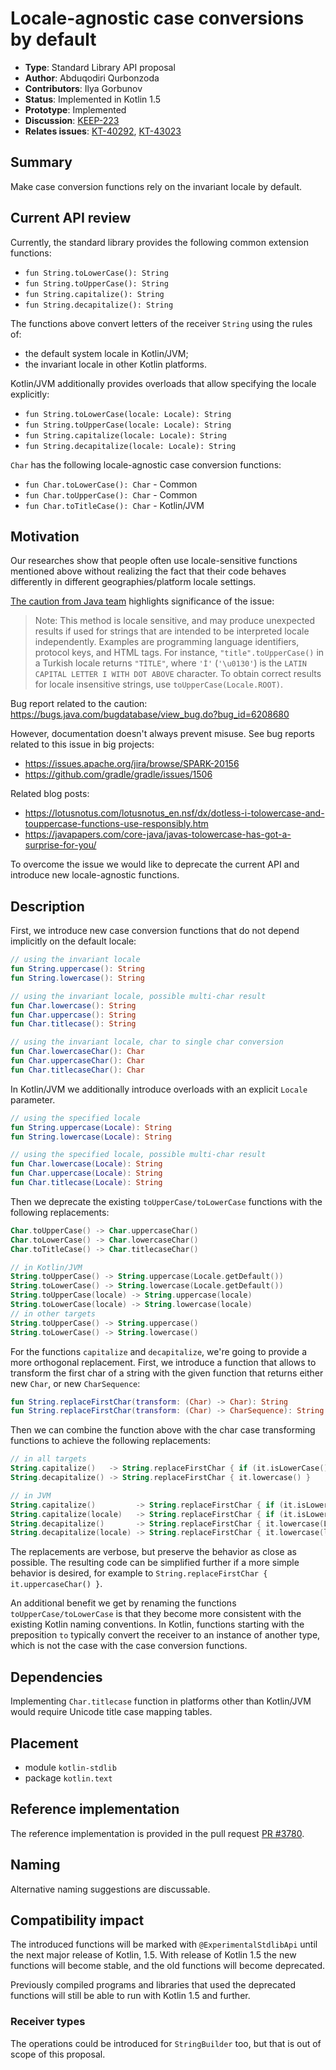 # Locale-agnostic case conversions by default

* **Type**: Standard Library API proposal
* **Author**: Abduqodiri Qurbonzoda
* **Contributors**: Ilya Gorbunov
* **Status**: Implemented in Kotlin 1.5
* **Prototype**: Implemented
* **Discussion**: [KEEP-223](https://github.com/Kotlin/KEEP/issues/223)
* **Relates issues**: [KT-40292](https://youtrack.jetbrains.com/issue/KT-40292), [KT-43023](https://youtrack.jetbrains.com/issue/KT-43023)

## Summary

Make case conversion functions rely on the invariant locale by default.

## Current API review

Currently, the standard library provides the following common extension functions:

* `fun String.toLowerCase(): String`
* `fun String.toUpperCase(): String`
* `fun String.capitalize(): String`
* `fun String.decapitalize(): String`

The functions above convert letters of the receiver `String` using the rules of:

- the default system locale in Kotlin/JVM;
- the invariant locale in other Kotlin platforms.

Kotlin/JVM additionally provides overloads that allow specifying the locale explicitly:

* `fun String.toLowerCase(locale: Locale): String`
* `fun String.toUpperCase(locale: Locale): String`
* `fun String.capitalize(locale: Locale): String`
* `fun String.decapitalize(locale: Locale): String`

`Char` has the following locale-agnostic case conversion functions:

* `fun Char.toLowerCase(): Char` - Common
* `fun Char.toUpperCase(): Char` - Common
* `fun Char.toTitleCase(): Char` - Kotlin/JVM

## Motivation

Our researches show that people often use locale-sensitive functions mentioned above without realizing the fact that their code behaves differently
in different geographies/platform locale settings.

[The caution from Java team](https://docs.oracle.com/en/java/javase/11/docs/api/java.base/java/lang/String.html#toUpperCase()) highlights significance of the issue:
>Note: This method is locale sensitive, and may produce unexpected results if used for strings that are intended to be interpreted locale independently.
>Examples are programming language identifiers, protocol keys, and HTML tags. For instance, `"title".toUpperCase()` in a Turkish locale returns `"TİTLE"`,
>where `'İ'` (`'\u0130'`) is the `LATIN CAPITAL LETTER I WITH DOT ABOVE` character. To obtain correct results for locale insensitive strings, use `toUpperCase(Locale.ROOT)`.

Bug report related to the caution: https://bugs.java.com/bugdatabase/view_bug.do?bug_id=6208680

However, documentation doesn't always prevent misuse. See bug reports related to this issue in big projects:
* https://issues.apache.org/jira/browse/SPARK-20156
* https://github.com/gradle/gradle/issues/1506

Related blog posts:
* https://lotusnotus.com/lotusnotus_en.nsf/dx/dotless-i-tolowercase-and-touppercase-functions-use-responsibly.htm
* https://javapapers.com/core-java/javas-tolowercase-has-got-a-surprise-for-you/

To overcome the issue we would like to deprecate the current API and introduce new locale-agnostic functions.

## Description

First, we introduce new case conversion functions that do not depend implicitly on the default locale:

```kotlin
// using the invariant locale
fun String.uppercase(): String
fun String.lowercase(): String

// using the invariant locale, possible multi-char result
fun Char.lowercase(): String
fun Char.uppercase(): String
fun Char.titlecase(): String

// using the invariant locale, char to single char conversion
fun Char.lowercaseChar(): Char
fun Char.uppercaseChar(): Char
fun Char.titlecaseChar(): Char
```

In Kotlin/JVM we additionally introduce overloads with an explicit `Locale` parameter.

```kotlin
// using the specified locale
fun String.uppercase(Locale): String
fun String.lowercase(Locale): String

// using the specified locale, possible multi-char result
fun Char.lowercase(Locale): String
fun Char.uppercase(Locale): String
fun Char.titlecase(Locale): String
```

Then we deprecate the existing `toUpperCase/toLowerCase` functions with the following replacements:
```kotlin
Char.toUpperCase() -> Char.uppercaseChar()
Char.toLowerCase() -> Char.lowercaseChar()
Char.toTitleCase() -> Char.titlecaseChar()

// in Kotlin/JVM
String.toUpperCase() -> String.uppercase(Locale.getDefault())
String.toLowerCase() -> String.lowercase(Locale.getDefault())
String.toUpperCase(locale) -> String.uppercase(locale)
String.toLowerCase(locale) -> String.lowercase(locale)
// in other targets
String.toUpperCase() -> String.uppercase()
String.toLowerCase() -> String.lowercase()
```

For the functions `capitalize` and `decapitalize`, we're going to provide a more orthogonal replacement.
First, we introduce a function that allows to transform the first char of a string with the given function
that returns either new `Char`, or new `CharSequence`:
```kotlin
fun String.replaceFirstChar(transform: (Char) -> Char): String
fun String.replaceFirstChar(transform: (Char) -> CharSequence): String
```

Then we can combine the function above with the char case transforming functions to achieve the following replacements:
```kotlin
// in all targets
String.capitalize()   -> String.replaceFirstChar { if (it.isLowerCase()) it.titlecase() else it }
String.decapitalize() -> String.replaceFirstChar { it.lowercase() }

// in JVM
String.capitalize()         -> String.replaceFirstChar { if (it.isLowerCase()) it.titlecase(Locale.getDefault()) else it }
String.capitalize(locale)   -> String.replaceFirstChar { if (it.isLowerCase()) it.titlecase(locale) else it }
String.decapitalize()       -> String.replaceFirstChar { it.lowercase(Locale.getDefault()) }
String.decapitalize(locale) -> String.replaceFirstChar { it.lowercase(locale) }
```

The replacements are verbose, but preserve the behavior as close as possible. The resulting code can be simplified further
if a more simple behavior is desired, for example to `String.replaceFirstChar { it.uppercaseChar() }`.

An additional benefit we get by renaming the functions `toUpperCase/toLowerCase` is that they become more consistent
with the existing Kotlin naming conventions.
In Kotlin, functions starting with the preposition `to` typically convert the receiver to an instance of another type,
which is not the case with the case conversion functions.

## Dependencies

Implementing `Char.titlecase` function in platforms other than Kotlin/JVM would require Unicode title case mapping tables.

## Placement

- module `kotlin-stdlib`
- package `kotlin.text`

## Reference implementation

The reference implementation is provided in the pull request [PR #3780](https://github.com/JetBrains/kotlin/pull/3780).

## Naming

Alternative naming suggestions are discussable.

## Compatibility impact

The introduced functions will be marked with `@ExperimentalStdlibApi` until the next major release of Kotlin, 1.5.
With release of Kotlin 1.5 the new functions will become stable, and the old functions will become deprecated.

Previously compiled programs and libraries that used the deprecated functions will still be able to run with Kotlin 1.5 and further.

### Receiver types

The operations could be introduced for `StringBuilder` too, but that is out of scope of this proposal.

